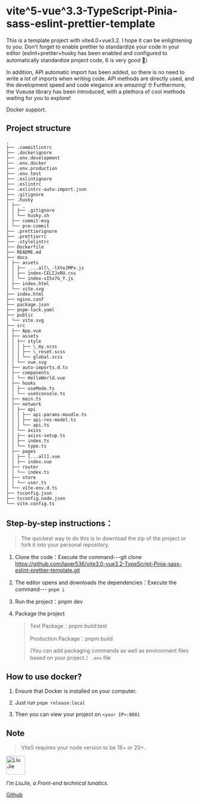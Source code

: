 # vite^5-vue^3.3-TypeScript-Pinia-sass-eslint-prettier-template

This is a template project with vite4.0+vue3.2. I hope it can be enlightening to you. Don't forget to enable prettier to standardize your code in your editor (eslint+prettier+husky has been enabled and configured to automatically standardize project code, 6 is very good 🤣）

In addition, API automatic import has been added, so there is no need to write a lot of imports when writing code. API methods are directly used, and the development speed and code elegance are amazing! 🤓 Furthermore, the Vueuse library has been introduced, with a plethora of cool methods waiting for you to explore!

Docker support.

## Project structure

```
.
├── .commitlintrc
├── .dockerignore
├── .env.development
├── .env.docker
├── .env.production
├── .env.test
├── .eslintignore
├── .eslintrc
├── .eslintrc-auto-import.json
├── .gitignore
├── .husky
│ ├── _
│ │ ├── .gitignore
│ │ └── husky.sh
│ ├── commit-msg
│ └── pre-commit
├── .prettierignore
├── .prettierrc
├── .stylelintrc
├── Dockerfile
├── README.md
├── docs
│ ├── assets
│ │ ├── _...all\_-lXteJMPx.js
│ │ ├── index-CELIJxRU.css
│ │ └── index-vI5x7G_Y.js
│ ├── index.html
│ └── vite.svg
├── index.html
├── nginx.conf
├── package.json
├── pnpm-lock.yaml
├── public
│ └── vite.svg
├── src
│ ├── App.vue
│ ├── assets
│ │ ├── style
│ │ │ ├── \_my.scss
│ │ │ ├── \_reset.scss
│ │ │ └── global.scss
│ │ └── vue.svg
│ ├── auto-imports.d.ts
│ ├── components
│ │ └── HelloWorld.vue
│ ├── hooks
│ │ ├── useMode.ts
│ │ └── useVconsole.ts
│ ├── main.ts
│ ├── network
│ │ ├── api
│ │ │ ├── api-params-moudle.ts
│ │ │ ├── api-res-model.ts
│ │ │ └── api.ts
│ │ └── axios
│ │ ├── axios-setup.ts
│ │ ├── index.ts
│ │ └── type.ts
│ ├── pages
│ │ ├── [...all].vue
│ │ ├── index.vue
│ ├── router
│ │ └── index.ts
│ ├── store
│ │ └── user.ts
│ └── vite-env.d.ts
├── tsconfig.json
├── tsconfig.node.json
└── vite.config.ts
```

## Step-by-step instructions：

> The quickest way to do this is to download the zip of the project or fork it into your personal repository.

1. Clone the code：Execute the command---git clone https://github.com/laoer536/vite3.0-vue3.2-TypeScript-Pinia-sass-eslint-prettier-template.git

2. The editor opens and downloads the dependencies：Execute the command--- `pnpm i`

3. Run the project：pnpm dev

4. Package the project

   > Test Package：pnpm build:test
   >
   > Production Package：pnpm build
   >
   > (You can add packaging commands as well as environment files based on your project.）`.env` file

## How to use docker?

1. Ensure that Docker is installed on your computer.

2. Just run `pnpm release:local`

3. Then you can view your project on `<your IP>:8081`

## Note

> Vite5 requires your node version to be 18+ or 20+.

<div align="left">
<img alt="Liu Jie" src="https://s2.loli.net/2021/12/16/rxjhMFtGElVIuyz.png" width=50 />

_I'm LiuJie, a Front-end technical lunatics._

[Github](https://github.com/laoer536)
